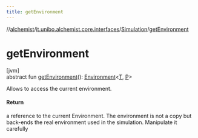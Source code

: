 ```yaml
---
title: getEnvironment
---
```

//[alchemist](../../../index.html)/[it.unibo.alchemist.core.interfaces](../index.html)/[Simulation](index.html)/[getEnvironment](get-environment.html)



# getEnvironment



[jvm]\
abstract fun [getEnvironment](get-environment.html)(): [Environment](../../it.unibo.alchemist.model.interfaces/-environment/index.html)<[T](../-scheduler/index.html), [P](../../it.unibo.alchemist.model.interfaces/-position2-d/index.html)>



Allows to access the current environment.



#### Return



a reference to the current Environment. The environment is not a copy but back-ends the real environment used in the simulation. Manipulate it carefully




